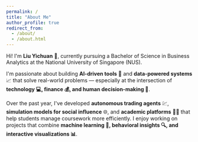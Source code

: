 ```yaml
---
permalink: /
title: "About Me"
author_profile: true
redirect_from: 
  - /about/
  - /about.html
---
```

Hi! I'm **Liu Yichuan** 👋, currently pursuing a Bachelor of Science in Business Analytics at the National University of Singapore (NUS). 

I'm passionate about building **AI-driven tools** 🤖 and **data-powered systems** 📈 that solve real-world problems — especially at the intersection of **technology 💻, finance 💰, and human decision-making 🧠**.

Over the past year, I've developed **autonomous trading agents** 💹, **simulation models for social influence** 🌐, and **academic platforms** 🧑‍🏫 that help students manage coursework more efficiently. I enjoy working on projects that combine **machine learning 🤖, behavioral insights 🔍, and interactive visualizations 📊**.